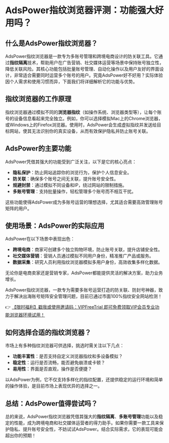 # AdsPower指纹浏览器评测：功能强大好用吗？

## 什么是AdsPower指纹浏览器？

AdsPower指纹浏览器是一款专为多账号管理和跨境电商设计的防关联工具。它通过**指纹隔离**技术，帮助用户在广告营销、社交媒体运营等场景中保持账号独立性，降低关联风险。其核心功能包括批量账号管理、自动化操作以及用户友好的界面设计，非常适合需要同时运营多个账号的用户。究竟AdsPower好不好用？实际体验因个人需求和使用习惯而异，下面我们将详细解析它的功能与优势。

## 指纹浏览器的工作原理

指纹浏览器通过模拟不同的**浏览器指纹**（如操作系统、浏览器类型等），让每个账号的设备信息看起来完全独立。例如，你可以选择模拟Mac上的Chrome浏览器，或Windows上的Firefox浏览器。使用时，AdsPower会生成虚拟指纹并发送给目标网站，使其无法识别你的真实设备，从而有效保护隐私并防止账号关联。

## AdsPower的主要功能

AdsPower凭借其强大的功能受到广泛关注，以下是它的核心亮点：

- **隐私保护**：防止网站追踪你的浏览行为，保护个人信息安全。
- **防关联**：确保多个账号之间无关联，提升账号安全性。
- **规避封禁**：通过模拟不同设备和IP，绕过网站的限制措施。
- **多账号管理**：支持批量操作，轻松管理多个账号而不相互干扰。

这些功能使得AdsPower成为多账号运营的理想选择，尤其适合需要高效管理账号矩阵的用户。

## 使用场景：AdsPower的实际应用

AdsPower在以下场景中表现出色：

- **跨境电商**：商家可创建多个独立购物环境，防止账号关联，提升店铺安全性。
- **社交媒体营销**：营销人员通过模拟不同用户身份，精准推广产品或服务。
- **数据采集**：研究人员利用指纹浏览器模拟多用户身份，高效收集多样化数据。

无论你是电商卖家还是营销专家，AdsPower都能提供灵活的解决方案，助力业务增长。

AdsPower指纹浏览器，一款专为需要多账号运营打造的防关联、防封号神器，致力于解决出海账号矩阵安全管理问题，目前已通过市面100%指纹安全网站检测！

👉 [【限时福利】戳我或使用邀请码：VIPFreeTrial 即可免费领取VIP会员专业功能浏览器环境试用！](https://bit.ly/adspower_free)

## 如何选择合适的指纹浏览器？

市场上有多种指纹浏览器可供选择，挑选时需关注以下几点：

- **功能丰富性**：是否支持自定义浏览器指纹和多设备模拟？
- **稳定性**：运行是否流畅，能否避免崩溃或卡顿？
- **易用性**：界面是否直观，操作是否便捷？

以AdsPower为例，它不仅支持多样化的指纹配置，还提供稳定的运行环境和简单的操作体验，是目前市场上表现优异的选择之一。

## 总结：AdsPower值得尝试吗？

总的来说，AdsPower指纹浏览器凭借其强大的**指纹隔离**、**多账号管理**功能以及稳定的性能，成为跨境电商和社交媒体运营者的得力助手。如果你需要一款工具来保护隐私、提升账号安全性，不妨试试AdsPower。结合实际需求，它的表现可能会超出你的预期！
